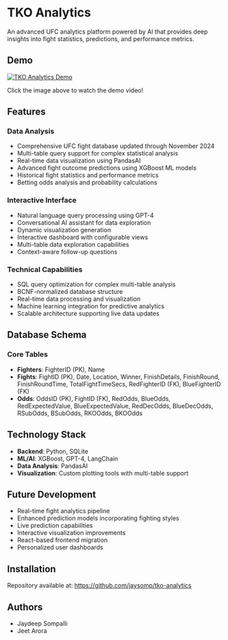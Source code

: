 # TKO Analytics

An advanced UFC analytics platform powered by AI that provides deep insights into fight statistics, predictions, and performance metrics.

## Demo
[![TKO Analytics Demo](https://img.youtube.com/vi/Kjz1sZM8h_8/0.jpg)](https://youtu.be/Kjz1sZM8h_8?si=fFio7Z72YxImEHm1)

Click the image above to watch the demo video!

## Features

### Data Analysis
- Comprehensive UFC fight database updated through November 2024
- Multi-table query support for complex statistical analysis
- Real-time data visualization using PandasAI
- Advanced fight outcome predictions using XGBoost ML models
- Historical fight statistics and performance metrics
- Betting odds analysis and probability calculations

### Interactive Interface
- Natural language query processing using GPT-4
- Conversational AI assistant for data exploration
- Dynamic visualization generation
- Interactive dashboard with configurable views
- Multi-table data exploration capabilities
- Context-aware follow-up questions

### Technical Capabilities
- SQL query optimization for complex multi-table analysis
- BCNF-normalized database structure
- Real-time data processing and visualization
- Machine learning integration for predictive analytics
- Scalable architecture supporting live data updates

## Database Schema

### Core Tables
- **Fighters**: FighterID (PK), Name
- **Fights**: FightID (PK), Date, Location, Winner, FinishDetails, FinishRound, FinishRoundTime, TotalFightTimeSecs, RedFighterID (FK), BlueFighterID (FK)
- **Odds**: OddsID (PK), FightID (FK), RedOdds, BlueOdds, RedExpectedValue, BlueExpectedValue, RedDecOdds, BlueDecOdds, RSubOdds, BSubOdds, RKOOdds, BKOOdds

## Technology Stack
- **Backend**: Python, SQLite
- **ML/AI**: XGBoost, GPT-4, LangChain
- **Data Analysis**: PandasAI
- **Visualization**: Custom plotting tools with multi-table support

## Future Development
- Real-time fight analytics pipeline
- Enhanced prediction models incorporating fighting styles
- Live prediction capabilities
- Interactive visualization improvements
- React-based frontend migration
- Personalized user dashboards

## Installation
Repository available at: https://github.com/jaysomp/tko-analytics

## Authors
- Jaydeep Sompalli
- Jeet Arora
